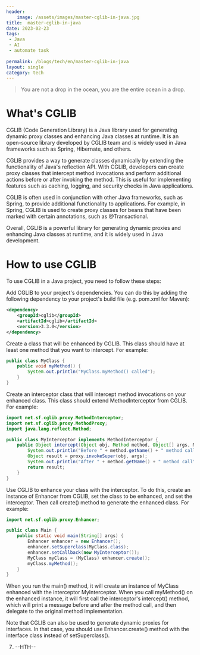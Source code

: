 ```yaml
---
header:
    image: /assets/images/master-cglib-in-java.jpg
title:  master-cglib-in-java
date: 2023-02-23
tags:
 - Java
 - AI
 - automate task
 
permalink: /blogs/tech/en/master-cglib-in-java
layout: single
category: tech
---
```


> You are not a drop in the ocean, you are the entire ocean in a drop.

# What's CGLIB


CGLIB (Code Generation Library) is a Java library used for generating dynamic proxy classes and enhancing Java classes at runtime. It is an open-source library developed by CGLIB team and is widely used in Java frameworks such as Spring, Hibernate, and others.

CGLIB provides a way to generate classes dynamically by extending the functionality of Java's reflection API. With CGLIB, developers can create proxy classes that intercept method invocations and perform additional actions before or after invoking the method. This is useful for implementing features such as caching, logging, and security checks in Java applications.

CGLIB is often used in conjunction with other Java frameworks, such as Spring, to provide additional functionality to applications. For example, in Spring, CGLIB is used to create proxy classes for beans that have been marked with certain annotations, such as @Transactional.

Overall, CGLIB is a powerful library for generating dynamic proxies and enhancing Java classes at runtime, and it is widely used in Java development.

# How to use CGLIB
To use CGLIB in a Java project, you need to follow these steps:

Add CGLIB to your project's dependencies. You can do this by adding the following dependency to your project's build file (e.g. pom.xml for Maven):
```xml
<dependency>
    <groupId>cglib</groupId>
    <artifactId>cglib</artifactId>
    <version>3.3.0</version>
</dependency>
```
Create a class that will be enhanced by CGLIB. This class should have at least one method that you want to intercept. For example:
```java
public class MyClass {
    public void myMethod() {
        System.out.println("MyClass.myMethod() called");
    }
}
```

Create an interceptor class that will intercept method invocations on your enhanced class. This class should extend MethodInterceptor from CGLIB. For example:
```java
import net.sf.cglib.proxy.MethodInterceptor;
import net.sf.cglib.proxy.MethodProxy;
import java.lang.reflect.Method;

public class MyInterceptor implements MethodInterceptor {
    public Object intercept(Object obj, Method method, Object[] args, MethodProxy proxy) throws Throwable {
        System.out.println("Before " + method.getName() + " method call");
        Object result = proxy.invokeSuper(obj, args);
        System.out.println("After " + method.getName() + " method call");
        return result;
    }
}

```
Use CGLIB to enhance your class with the interceptor. To do this, create an instance of Enhancer from CGLIB, set the class to be enhanced, and set the interceptor. Then call create() method to generate the enhanced class. For example:


```java
import net.sf.cglib.proxy.Enhancer;

public class Main {
    public static void main(String[] args) {
        Enhancer enhancer = new Enhancer();
        enhancer.setSuperclass(MyClass.class);
        enhancer.setCallback(new MyInterceptor());
        MyClass myClass = (MyClass) enhancer.create();
        myClass.myMethod();
    }
}

```
When you run the main() method, it will create an instance of MyClass enhanced with the interceptor MyInterceptor. When you call myMethod() on the enhanced instance, it will first call the interceptor's intercept() method, which will print a message before and after the method call, and then delegate to the original method implementation.

Note that CGLIB can also be used to generate dynamic proxies for interfaces. In that case, you should use Enhancer.create() method with the interface class instead of setSuperclass().

7. --HTH--



